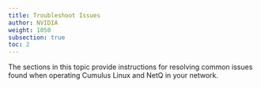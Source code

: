 ```yaml
---
title: Troubleshoot Issues
author: NVIDIA
weight: 1050
subsection: true
toc: 2
---
```


The sections in this topic provide instructions for resolving common issues found when operating Cumulus Linux and NetQ in your network.
